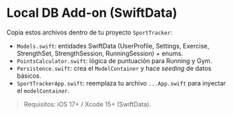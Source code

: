# Local DB Add-on (SwiftData)

Copia estos archivos dentro de tu proyecto `SportTracker`:

- `Models.swift`: entidades SwiftData (UserProfile, Settings, Exercise, StrengthSet, StrengthSession, RunningSession) + enums.
- `PointsCalculator.swift`: lógica de puntuación para Running y Gym.
- `Persistence.swift`: crea el `ModelContainer` y hace *seeding* de datos básicos.
- `SportTrackerApp.swift`: reemplaza tu archivo `...App.swift` para inyectar el `modelContainer`.

> Requisitos: iOS 17+ / Xcode 15+ (SwiftData).
